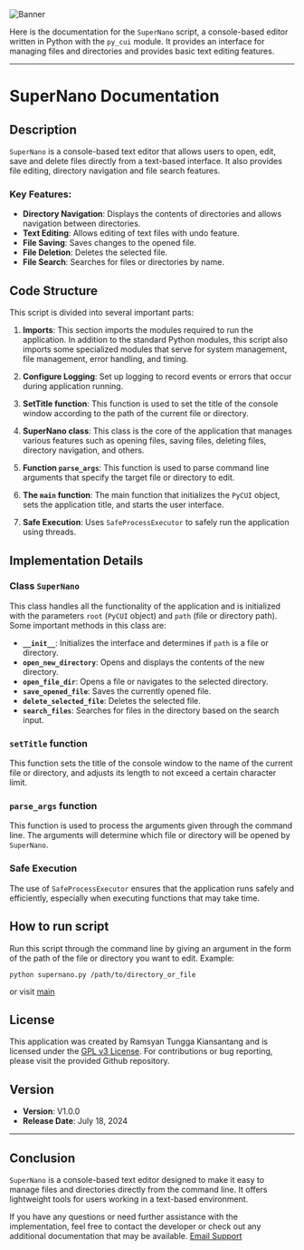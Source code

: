 <img src="https://repository-images.githubusercontent.com/847198464/b36c0223-b3fa-4846-8f82-21e1b48d7021" alt="Banner" style="max-width: 100%; height: auto;" />

Here is the documentation for the `SuperNano` script, a console-based editor written in Python with the `py_cui` module. It provides an interface for managing files and directories and provides basic text editing features. 

---

# SuperNano Documentation

## Description
`SuperNano` is a console-based text editor that allows users to open, edit, save and delete files directly from a text-based interface. It also provides file editing, directory navigation and file search features.

### Key Features:
- **Directory Navigation**: Displays the contents of directories and allows navigation between directories.
- **Text Editing**: Allows editing of text files with undo feature.
- **File Saving**: Saves changes to the opened file.
- **File Deletion**: Deletes the selected file.
- **File Search**: Searches for files or directories by name.

## Code Structure
This script is divided into several important parts:
1. **Imports**: This section imports the modules required to run the application. In addition to the standard Python modules, this script also imports some specialized modules that serve for system management, file management, error handling, and timing.

2. **Configure Logging**: Set up logging to record events or errors that occur during application running.

3. **SetTitle function**: This function is used to set the title of the console window according to the path of the current file or directory.

4. **SuperNano class**: This class is the core of the application that manages various features such as opening files, saving files, deleting files, directory navigation, and others.

5. **Function `parse_args`**: This function is used to parse command line arguments that specify the target file or directory to edit.

6. **The `main` function**: The main function that initializes the `PyCUI` object, sets the application title, and starts the user interface.

7. **Safe Execution**: Uses `SafeProcessExecutor` to safely run the application using threads.

## Implementation Details

### Class `SuperNano`
This class handles all the functionality of the application and is initialized with the parameters `root` (`PyCUI` object) and `path` (file or directory path). Some important methods in this class are:

- **`__init__`**: Initializes the interface and determines if `path` is a file or directory.
- **`open_new_directory`**: Opens and displays the contents of the new directory.
- **`open_file_dir`**: Opens a file or navigates to the selected directory.
- **`save_opened_file`**: Saves the currently opened file.
- **`delete_selected_file`**: Deletes the selected file.
- **`search_files`**: Searches for files in the directory based on the search input.

### `setTitle` function
This function sets the title of the console window to the name of the current file or directory, and adjusts its length to not exceed a certain character limit.

### `parse_args` function
This function is used to process the arguments given through the command line. The arguments will determine which file or directory will be opened by `SuperNano`.

### Safe Execution
The use of `SafeProcessExecutor` ensures that the application runs safely and efficiently, especially when executing functions that may take time.

## How to run script
Run this script through the command line by giving an argument in the form of the path of the file or directory you want to edit. Example:
```
python supernano.py /path/to/directory_or_file
```
or visit [main](https://github.com/LcfherShell/SuperNano/tree/main)

## License
This application was created by Ramsyan Tungga Kiansantang and is licensed under the [GPL v3 License]([https://www.gnu.org/licenses/gpl-3.0.html](https://github.com/LcfherShell/SuperNano/blob/V1.0.0/GPL-3.0.txt)). For contributions or bug reporting, please visit the provided Github repository.

## Version
- **Version**: V1.0.0
- **Release Date**: July 18, 2024

---

## Conclusion
`SuperNano` is a console-based text editor designed to make it easy to manage files and directories directly from the command line. It offers lightweight tools for users working in a text-based environment.

If you have any questions or need further assistance with the implementation, feel free to contact the developer or check out any additional documentation that may be available. [Email Support](mailto:alfiandecker2@gmail.com,ramstungga2@gmail.com)
